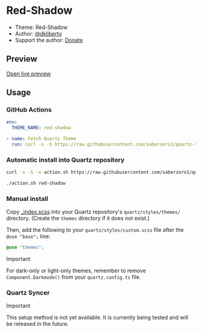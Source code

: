 # Red-Shadow

- Theme: Red-Shadow
- Author: <a href="https://github.com/DKLiberty" target="_blank" rel="noopener noreferrer">@dkliberty</a>
- Support the author: <a href="https://www.buymeacoffee.com/dkliberty" target="_blank" rel="noopener noreferrer">Donate</a>

## Preview

[Open live preview](https://quartz-themes.github.io/red-shadow/)

## Usage

### GitHub Actions

```yaml
env:
  THEME_NAME: red-shadow
```

```yaml
- name: Fetch Quartz Theme
  run: curl -s -S https://raw.githubusercontent.com/saberzero1/quartz-themes/master/action.sh | bash -s -- $THEME_NAME
```

### Automatic install into Quartz repository

```bash
curl -s -S -o action.sh https://raw.githubusercontent.com/saberzero1/quartz-themes/master/action.sh

./action.sh red-shadow
```

### Manual install

Copy [\_index.scss](./_index.scss) into your Quartz repository's `quartz/styles/themes/` directory. (Create the `themes` directory if it does not exist.)

Then, add the following to your `quartz/styles/custom.scss` file after the `@use "base";` line:

```scss
@use "themes";
```

> [!IMPORTANT]
> For dark-only or light-only themes, remember to remove `Component.Darkmode()` from your `quartz.config.ts` file.

### Quartz Syncer

> [!IMPORTANT]
> This setup method is not yet available. It is currently being tested and will be released in the future.
